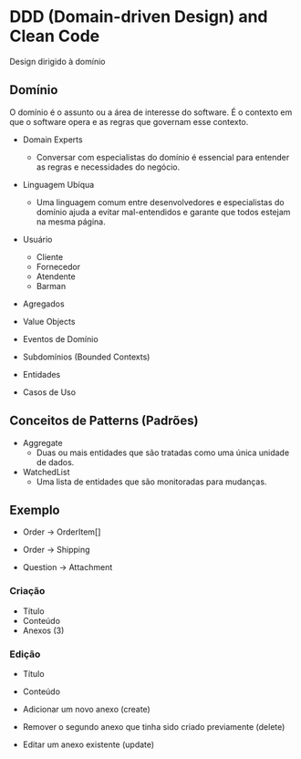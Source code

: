 # DDD (Domain-driven Design) and Clean Code

Design dirigido à domínio

## Domínio

O domínio é o assunto ou a área de interesse do software. É o contexto em que o software opera e as regras que governam esse contexto.

- Domain Experts
  - Conversar com especialistas do domínio é essencial para entender as regras e necessidades do negócio.

- Linguagem Ubíqua
  - Uma linguagem comum entre desenvolvedores e especialistas do domínio ajuda a evitar mal-entendidos e garante que todos estejam na mesma página.

- Usuário
  - Cliente
  - Fornecedor
  - Atendente
  - Barman

- Agregados
- Value Objects
- Eventos de Domínio
- Subdomínios (Bounded Contexts)
- Entidades
- Casos de Uso

## Conceitos de Patterns (Padrões)

- Aggregate
  - Duas ou mais entidades que são tratadas como uma única unidade de dados.
- WatchedList
  - Uma lista de entidades que são monitoradas para mudanças.

## Exemplo

- Order -> OrderItem[]
- Order -> Shipping

- Question -> Attachment

### Criação

- Título
- Conteúdo
- Anexos (3)

### Edição

- Título
- Conteúdo

- Adicionar um novo anexo (create)
- Remover o segundo anexo que tinha sido criado previamente (delete)
- Editar um anexo existente (update)
